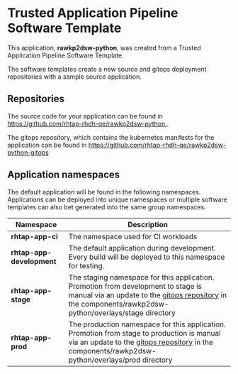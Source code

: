 # Trusted Application Pipeline Software Template

This application, **rawkp2dsw-python**, was created from a Trusted Application Pipeline Software Template.

The software templates create a new source and gitops deployment repositories with a sample source application. 

## Repositories

The source code for your application can be found in [https://github.com/rhtap-rhdh-qe/rawkp2dsw-python ](https://github.com/rhtap-rhdh-qe/rawkp2dsw-python ).
 
The gitops repository, which contains the kubernetes manifests for the application can be found in 
[https://github.com/rhtap-rhdh-qe/rawkp2dsw-python-gitops ](https://github.com/rhtap-rhdh-qe/rawkp2dsw-python-gitops ) 

## Application namespaces 

The default application will be found in the following namespaces. Applications can be deployed into unique namespaces or multiple software templates can also bet generated into the same group namespaces.  

|  Namespace   |  Description   |  
| -------- | -------- |
| **rhtap-app-ci** | The namespace used for CI workloads |
| **rhtap-app-development** | The default application during development. Every build will be deployed to this namespace for testing. |
| **rhtap-app-stage** | The staging namespace for this application. Promotion from development to stage is manual via an update to the [gitops repository](https://github.com/rhtap-rhdh-qe/rawkp2dsw-python-gitops ) in the components/rawkp2dsw-python/overlays/stage directory |
| **rhtap-app-prod** | The production namespace for this application. Promotion from stage to production is manual via an update to the [gitops repository](https://github.com/rhtap-rhdh-qe/rawkp2dsw-python-gitops ) in the components/rawkp2dsw-python/overlays/prod directory |